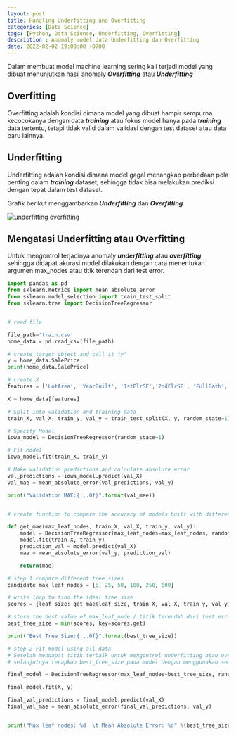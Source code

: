 ```yaml
---
layout: post
title: Handling Underfitting and Overfitting
categories: [Data Science]
tags: [Python, Data Science, Underfitting, Overfitting]
description : Anomaly model data Underfitting dan Overfitting
date: 2022-02-02 19:00:00 +0700
---
```


Dalam membuat model machine learning sering kali terjadi model yang dibuat menunjutkan hasil anomaly ***Overfitting*** atau ***Underfitting***

## Overfitting ##

Overfitting adalah kondisi dimana model yang dibuat hampir sempurna kecocokanya dengan data ***training*** atau fokus model hanya pada ***training*** data tertentu, tetapi tidak valid dalam validasi dengan test dataset atau data baru lainnya.

## Underfitting ##

Underfitting adalah kondisi dimana model gagal menangkap perbedaan pola penting dalam ***training*** dataset, sehingga tidak bisa melakukan prediksi dengan tepat dalam test dataset.

Grafik berikut menggambarkan ***Underfitting*** dan ***Overfitting***

![underfitting overfitting](http://danynotes.github.io/assets/media/model-underfitting-overfitting.png)

## Mengatasi Underfitting atau Overfitting ##

Untuk mengontrol terjadinya anomaly ***underfitting*** atau ***overfitting*** sehingga didapat akurasi model dilakukan dengan cara menentukan argumen max_nodes atau titik terendah dari test error.   

```python 
import pandas as pd
from sklearn.metrics import mean_absolute_error
from sklearn.model_selection import train_test_split
from sklearn.tree import DecisionTreeRegressor


# read file

file_path='train.csv'
home_data = pd.read_csv(file_path)

# create target object and call it "y"
y = home_data.SalePrice
print(home_data.SalePrice)

# create X
features = ['LotArea', 'YearBuilt', '1stFlrSF','2ndFlrSF', 'FullBath', 'BedroomAbvGr', 'TotRmsAbvGrd']

X = home_data[features]

# Split into validation and training data
train_X, val_X, train_y, val_y = train_test_split(X, y, random_state=1)

# Specify Model
iowa_model = DecisionTreeRegressor(random_state=1)

# Fit Model
iowa_model.fit(train_X, train_y)

# Make validation predictions and calculate absolute error
val_predictions = iowa_model.predict(val_X)
val_mae = mean_absolute_error(val_predictions, val_y)

print("Validation MAE:{:,.0f}".format(val_mae))


# create function to compare the accuracy of models built with different values for max_leaf_nodes

def get_mae(max_leaf_nodes, train_X, val_X, train_y, val_y):
    model = DecisionTreeRegressor(max_leaf_nodes=max_leaf_nodes, random_state=0)
    model.fit(train_X, train_y)
    prediction_val = model.predict(val_X)
    mae = mean_absolute_error(val_y, prediction_val)

    return(mae)

# step 1 compare different tree sizes
candidate_max_leaf_nodes = [5, 25, 50, 100, 250, 500]

# write loop to find the ideal tree size
scores = {leaf_size: get_mae(leaf_size, train_X, val_X, train_y, val_y) for leaf_size in candidate_max_leaf_nodes}

# store the best value of max_leaf_node / titik terendah dari test error
best_tree_size = min(scores, key=scores.get)

print("Best Tree Size:{:,.0f}".format(best_tree_size))

# step 2 Fit model using all data
# Setelah mendapat titik terbaik untuk mengontrol underfitting atau overfitting,
# selanjutnya terapkan best_tree_size pada model dengan menggunakan semua data.

final_model = DecisionTreeRegressor(max_leaf_nodes=best_tree_size, random_state=1)

final_model.fit(X, y)

final_val_predictions = final_model.predict(val_X)
final_val_mae = mean_absolute_error(final_val_predictions, val_y)


print("Max leaf nodes: %d  \t Mean Absolute Error: %d" %(best_tree_size, final_val_mae))

```







